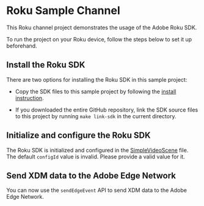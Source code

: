 # Roku Sample Channel

This Roku channel project demonstrates the usage of the Adobe Roku SDK.

To run the project on your Roku device, follow the steps below to set it up beforehand.

## Install the Roku SDK

There are two options for installing the Roku SDK in this sample project:

- Copy the SDK files to this sample project by following the [install instruction](../../Documentation/getting-started.md).

- If you downloaded the entire GitHub repository, link the SDK source files to this project by running `make link-sdk` in the current directory.

## Initialize and configure the Roku SDK

The Roku SDK is initialized and configured in the [SimpleVideoScene](./components/SimpleVideoScene.brs) file. The default `configId` value is invalid. Please provide a valid value for it.

## Send XDM data to the Adobe Edge Network

You can now use the `sendEdgeEvent` API to send XDM data to the Adobe Edge Network.
